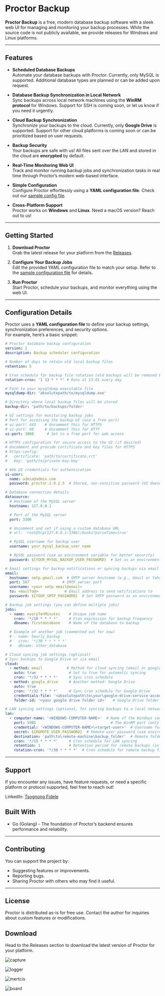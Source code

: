 # Proctor Backup

**Proctor Backup** is a free, modern database backup software with a sleek web UI for managing and monitoring your backup processes.
While the source code is not publicly available, we provide releases for Windows and Linux platforms.

---

## Features

- **Scheduled Database Backups**  
  Automate your database backups with Proctor. Currently, only MySQL is supported. Additional database types are planned or can be added upon request.

- **Database Backup Synchronization in Local Network**  
  Sync backups across local network machines using the **WinRM protocol** for Windows. Support for SSH is coming soon, or let us know if you need it urgently.

- **Cloud Backup Synchronization**  
  Synchronize your backups to the cloud. Currently, only **Google Drive** is supported. Support for other cloud platforms is coming soon or can be prioritized based on user requests.

- **Backup Security**  
  Your backups are safe with us! All files sent over the LAN and stored in the cloud are **encrypted** by default.

- **Real-Time Monitoring Web UI**  
  Track and monitor running backup jobs and synchronization tasks in real time through Proctor’s modern web-based interface.

- **Simple Configuration**  
  Configure Proctor effortlessly using a **YAML configuration file**. Check out our [sample config file](sample-conf.yml).

- **Cross-Platform Support**  
  Proctor works on **Windows** and **Linux**. Need a macOS version? Reach out to us!

---

## Getting Started

1. **Download Proctor**  
   Grab the latest release for your platform from the [Releases](https://github.com/csso-iam/proctor-backup/releases/tag/Latest).

2. **Configure Your Backup Jobs**  
   Edit the provided YAML configuration file to match your setup. Refer to the [sample configuration file](#) for details.

3. **Run Proctor**  
   Start Proctor, schedule your backups, and monitor everything using the web UI.

---

## Configuration Details

Proctor uses a **YAML configuration file** to define your backup settings, synchronization preferences, and security options.  
For example, here’s a basic snippet:

```yaml
# Proctor database backup configuration
version: 1
description: Backup scheduler configuration

# Number of days to retain old local backup files
retention: 5

# Cron schedule for backup file rotation (old backups will be removed based on this schedule)
rotation-cron: '1 13 * * *' # Runs at 13:01 every day

# Path to your mysqldump executable file
mysqldump-dir: 'absolutepath/to/mysqldump.exe'

# Directory where local backup files will be stored
backup-dir: 'path/to/backups/folder'

# UI settings for monitoring backup jobs
# Port for accessing the backup UI (use a free port)
# ui-port: 443    # Uncomment this for HTTPS
# ui-port: 80     # Uncomment this for HTTP
ui-port: 3000      # Set to a free port for web access

# HTTPS configuration for secure access to the UI (if desired)
# Uncomment and provide certificate and key files for HTTPS
# https-config:
#   certificate: 'path/to/certificate.crt'
#   key: 'path/to/private-key.key'

# Web UI credentials for authentication
ui-user:
  name: admin@admin.com
  password: proctor.2.0.2.5  # Shared, non-sensitive password (UI doesn't handle secret info)

# Database connection details
datasource:
  # Hostname of the MySQL server
  hostname: 127.0.0.1

  # Port of the MySQL server
  port: 3306

  # Uncomment and set if using a custom database URL
  # url: 'root@tcp(127.0.0.1:3306)/books?parseTime=true'

  # MySQL username for backup user
  username: your_mysql_backup_user_name

  # MySQL password (use an environment variable for better security)
  password: ${YOUR_MYSQL_BACKUP_USER_PASSWORD}  # Set as an environment variable to avoid exposing credentials

# Email settings for backup notifications or syncing backups via email
email:
  hostname: smtp.gmail.com  # SMTP server hostname (e.g., Gmail or Yahoo)
  port: 587               # SMTP server port
  username: <your smtp email@email>
  to: <mailTo@>            # Email address to send notifications to
  password: ${YOUR_SMTP_PASSWORD}  # Set SMTP password as an environment variable for security

# Backup job settings (you can define multiple jobs)
jobs:
  - name: everyTenMinutes    # Unique job name
    cron: '*/10 * * * *'     # Cron expression for backup frequency
    dbname: firstdatabase    # Name of the database to backup

  # Example of another job (commented out for now)
  # - name: hourly_backup
  #   cron: '*/30 * * * * *'
  #   dbname: other_database

# Cloud syncing job settings (optional)
# Sync backups to Google Drive or via email
cloud:
  - method: email           # Method for cloud syncing (email or google_drive)
    auto: true               # Set to true for automatic syncing
    cron: '*/32 * * * *'     # Sync cron schedule
  - method: google_drive     # Another method: Google Drive
    auto: true
    cron: '*/32 * * * *'     # Sync cron schedule for Google Drive
    credentials-file: '<absolutepath\to\your\google-drive-service-account-credentials-file.json>'  # Path to Google Drive credentials
    folder-id: '<your google drive folder id>'   # Google Drive folder ID for backups

# LAN syncing settings (optional, for syncing backups to a local network computer)
lan:
  - computer-name: '<WINDOWS-COMPUTER-NAME>'  # Name of the Windows computer to sync to
    port: 5985                                  # The WinRM port (only 5985 supported)
    credential: '<WINDOWS-COMPUTER-NAME>\<target-user>'  # Username for remote connection
    secret: ${REMOTE_USER_PASSWORD}  # Remote user password (use environment variable for security)
    destination: 'path\to\remote-machine\backup_folder'  # Remote folder path for backup
    cron: '*/15 * * * *'     # Cron schedule for LAN syncing
    retention: 1             # Retention period for remote backups (in days)
    rotation-cron: '*/30 * * * *'  # Cron schedule for remote backup file rotation (old files deleted automatically)

```

---


## Support
If you encounter any issues, have feature requests, or need a specific platform or protocol supported, feel free to reach out!

LinkedIn: [Tsognong Fidele](https://www.linkedin.com/in/tsognong-fidele)

## Built With
- Go (Golang) - The foundation of Proctor’s backend ensures performance and reliability.

---

## Contributing
You can support the project by:

- Suggesting features or improvements.
- Reporting bugs.
- Sharing Proctor with others who may find it useful.

---

## License
Proctor is distributed as-is for free use. Contact the author for inquiries about custom features or modifications.

## Download
Head to the Releases section to download the latest version of Proctor for your platform.

![capture](https://github.com/user-attachments/assets/d4899b31-f2b1-47f5-bea1-0d7c2587323a)

![logger](https://github.com/user-attachments/assets/c0ec5090-9d03-43c6-8de8-ffd3f9a475c3)

![mertcis](https://github.com/user-attachments/assets/9bf0a94b-3f64-460f-965e-c99abb5515a4)

![board](https://github.com/user-attachments/assets/d2d766db-ef09-48c5-a7bf-48b7b257da83)
















